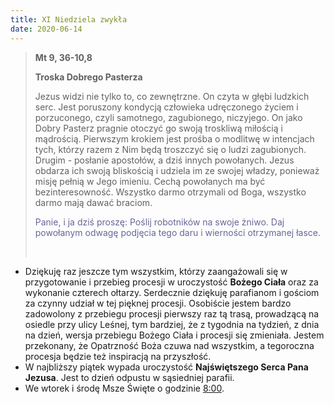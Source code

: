 ```yaml
---
title: XI Niedziela zwykła
date: 2020-06-14
---
```


> **Mt 9, 36-10,8**
>
> **Troska Dobrego Pasterza**
>
> Jezus widzi nie tylko to, co zewnętrzne. On czyta w głębi ludzkich serc. Jest poruszony kondycją człowieka udręczonego życiem i porzuconego, czyli samotnego, zagubionego, niczyjego. On jako Dobry Pasterz pragnie otoczyć go swoją troskliwą miłością i mądrością. Pierwszym krokiem jest prośba o modlitwę w intencjach tych, którzy razem z Nim będą troszczyć się o ludzi zagubionych. Drugim - posłanie apostołów, a dziś innych powołanych. Jezus obdarza ich swoją bliskością i udziela im ze swojej władzy, ponieważ misję pełnią w Jego imieniu. Cechą powołanych ma być bezinteresowność. Wszystko darmo otrzymali od Boga, wszystko darmo mają dawać braciom.
>
> <span style="color: #666699;">Panie, i ja dziś proszę: Poślij robotników na swoje żniwo. Daj powołanym odwagę podjęcia tego daru i wierności otrzymanej łasce. </span>
>
> &nbsp;

- Dziękuję raz jeszcze tym wszystkim, którzy zaangażowali się w przygotowanie i przebieg procesji w uroczystość **Bożego Ciała** oraz za wykonanie czterech ołtarzy. Serdecznie dziękuję parafianom i gościom za  czynny udział w tej pięknej procesji. Osobiście jestem bardzo zadowolony z przebiegu procesji pierwszy raz tą trasą, prowadzącą na osiedle przy ulicy Leśnej, tym bardziej, że z tygodnia na tydzień, z dnia na dzień, wersja przebiegu Bożego Ciała i procesji się zmieniała. Jestem przekonany, że Opatrzność Boża czuwa nad wszystkim, a tegoroczna procesja będzie też inspiracją na przyszłość.
- W najbliższy piątek wypada uroczystość **Najświętszego Serca Pana Jezusa**. Jest to dzień odpustu w sąsiedniej parafii.
- We wtorek i środę Msze Święte o godzinie <u>8:00</u>.
